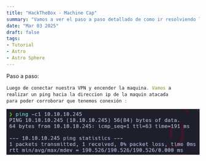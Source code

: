 ```yaml
---
title: "HackTheBox - Machine Cap"
summary: "Vamos a ver el paso a paso detallado de como ir resolviendo la maquina:"
date: "Mar 03 2025"
draft: false
tags:
- Tutorial
- Astro
- Astro Sphere
---
```


Paso a paso:
```js
Luego de conectar nuestra VPN y encender la maquina. Vamos a 
realizar un ping hacia la direccion ip de la maquin atacada 
para poder corroborar que tenemos conexión :
```
<img src="public/images/imagen.png" alt="Descripción de la imagen">